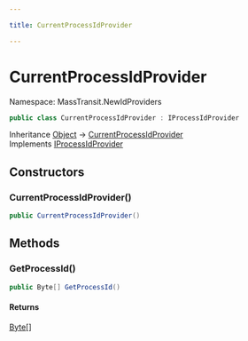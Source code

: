```yaml
---

title: CurrentProcessIdProvider

---
```


# CurrentProcessIdProvider

Namespace: MassTransit.NewIdProviders

```csharp
public class CurrentProcessIdProvider : IProcessIdProvider
```

Inheritance [Object](https://learn.microsoft.com/en-us/dotnet/api/system.object) → [CurrentProcessIdProvider](../masstransit-newidproviders/currentprocessidprovider)<br/>
Implements [IProcessIdProvider](../masstransit/iprocessidprovider)

## Constructors

### **CurrentProcessIdProvider()**

```csharp
public CurrentProcessIdProvider()
```

## Methods

### **GetProcessId()**

```csharp
public Byte[] GetProcessId()
```

#### Returns

[Byte[]](https://learn.microsoft.com/en-us/dotnet/api/system.byte)<br/>
